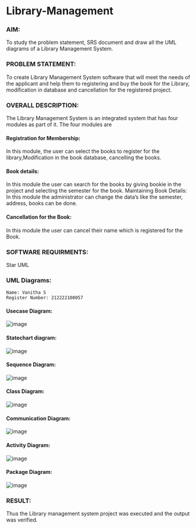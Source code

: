 # Library-Management
### AIM:
To study the problem statement, SRS document and draw all the UML diagrams of a Library Management System.
### PROBLEM STATEMENT:
To create Library Management System software that will meet the needs of the applicant
and help them to registering and buy the book for the Library, modification in database and
cancellation for the registered project.
### OVERALL DESCRIPTION:
The Library Management System is an integrated system that has four modules as part of
it. The four modules are
#### Registration for Membership:
In this module, the user can select the books to register for the library,Modification in the book
database, cancelling the books.
#### Book details:
In this module the user can search for the books by giving bookie in the project and selecting
the semester for the book.
Maintaining Book Details:
In this module the administrator can change the data’s like the semester, address, books can be
done.
#### Cancellation for the Book:
In this module the user can cancel their name which is registered for the Book.
### SOFTWARE REQUIRMENTS:
Star UML
### UML Diagrams:
```
Name: Vanitha S
Register Number: 212222100057
```
#### Usecase Diagram:
![image](https://github.com/Vanitha-SM/Library-Management/assets/119557985/7b9bfeec-526f-4114-9e24-e8dbdcfeab04)
#### Statechart diagram:
![image](https://github.com/Vanitha-SM/Library-Management/assets/119557985/bc3e7ba2-e181-4f70-ad54-10500ba5f9e9)
#### Sequence Diagram:
![image](https://github.com/Vanitha-SM/Library-Management/assets/119557985/95a34079-2000-4b03-93ce-dffdb786779f)
#### Class Diagram:
![image](https://github.com/Vanitha-SM/Library-Management/assets/119557985/f071ff70-75a2-4578-9c79-56f567a15df3)
#### Communication Diagram:
![image](https://github.com/Vanitha-SM/Library-Management/assets/119557985/41c85153-0870-4c6e-87b2-009126370b97)
#### Activity Diagram:
![image](https://github.com/Vanitha-SM/Library-Management/assets/119557985/5a3aeb34-a25d-4b88-b4ec-20e97aac74de)
#### Package Diagram:
![image](https://github.com/Vanitha-SM/Library-Management/assets/119557985/49a179a1-f590-4e99-9575-207ccca1880f)

### RESULT:
Thus the Library management system project was executed and the output was verified.
